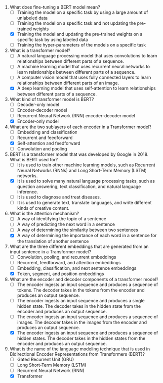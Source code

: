 1. What does fine-tuning a BERT model mean?
   - [ ] Training the model on a specific task by using a large amount of unlabeled data
   - [ ] Training the model on a specific task and not updating the pre-trained weights
   - [x] Training the model and updating the pre-trained weights on a specific task by using labeled data
   - [ ] Training the hyper-parameters of the models on a specific task

2. What is a transformer model?
   - [ ] A natural language processing model that uses convolutions to learn relationships between different parts of a sequence.
   - [ ] A machine learning model that uses recurrent neural networks to learn relationships between different parts of a sequence.
   - [ ] A computer vision model that uses fully connected layers to learn relationships between different parts of an image.
   - [x] A deep learning model that uses self-attention to learn relationships between different parts of a sequence.

3. What kind of transformer model is BERT?
   - [ ] Decoder-only model
   - [ ] Encoder-decoder model
   - [ ] Recurrent Neural Network (RNN) encoder-decoder model
   - [x] Encoder-only model

4. What are the two sublayers of each encoder in a Transformer model?
   - [ ] Embedding and classification
   - [ ] Recurrent and feedforward
   - [x] Self-attention and feedforward
   - [ ] Convolution and pooling

5. BERT is a transformer model that was developed by Google in 2018. What is BERT used for?
   - [ ] It is used to train other machine learning models, such as Recurrent Neural Networks (RNNs) and Long Short-Term Memory (LSTM) networks.
   - [x] It is used to solve many natural language processing tasks, such as question answering, text classification, and natural language inference.
   - [ ] It is used to diagnose and treat diseases.
   - [ ] It is used to generate text, translate languages, and write different kinds of creative content.

6. What is the attention mechanism?
   - [ ] A way of identifying the topic of a sentence
   - [ ] A way of predicting the next word in a sentence
   - [ ] A way of determining the similarity between two sentences
   - [x] A way of determining the importance of each word in a sentence for the translation of another sentence

7. What are the three different embeddings that are generated from an input sentence in a Transformer model?
   - [ ] Convolution, pooling, and recurrent embeddings
   - [ ] Recurrent, feedforward, and attention embeddings
   - [ ] Embedding, classification, and next sentence embeddings
   - [x] Token, segment, and position embeddings

8. What are the encoder and decoder components of a transformer model?
   - [ ] The encoder ingests an input sequence and produces a sequence of tokens. The decoder takes in the tokens from the encoder and produces an output sequence.
   - [ ] The encoder ingests an input sequence and produces a single hidden state. The decoder takes in the hidden state from the encoder and produces an output sequence.
   - [ ] The encoder ingests an input sequence and produces a sequence of images. The decoder takes in the images from the encoder and produces an output sequence.
   - [x] The encoder ingests an input sequence and produces a sequence of hidden states. The decoder takes in the hidden states from the encoder and produces an output sequence.

9. What is the name of the language modeling technique that is used in Bidirectional Encoder Representations from Transformers (BERT)?
   - [ ] Gated Recurrent Unit (GRU)
   - [ ] Long Short-Term Memory (LSTM)
   - [ ] Recurrent Neural Network (RNN)
   - [x] Transformer
